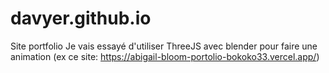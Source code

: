 # davyer.github.io
Site portfolio
Je vais essayé d'utiliser ThreeJS avec blender pour faire une animation (ex ce site: https://abigail-bloom-portolio-bokoko33.vercel.app/)
